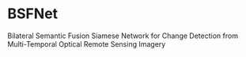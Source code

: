 # BSFNet
Bilateral Semantic Fusion Siamese Network for Change Detection from Multi-Temporal Optical Remote Sensing Imagery
